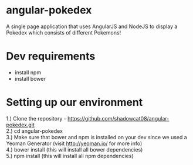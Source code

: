 # angular-pokedex
A single page application that uses AngularJS and NodeJS to display a Pokedex which consists of different Pokemons!

# Dev requirements
- install npm
- install bower 

# Setting up our environment
1.) Clone the repository - https://github.com/shadowcat08/angular-pokedex.git <br>
2.) cd angular-pokedex <br>
3.) Make sure that bower and npm is installed on your dev since we used a Yeoman Generator (visit http://yeoman.io/ for more info) <br> 
4.) bower install (this will install all bower dependencies) <br>
5.) npm install (this will install all npm dependencies) <br>


